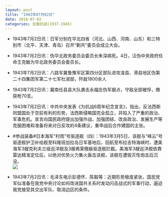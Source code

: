 ```yaml
---
layout: post
title: "1943年07月02日"
date: 2018-07-02
categories: 全面抗战(1937-1945)
---
```


<meta name="referrer" content="no-referrer" />

- 1943年7月2日讯：日军分别在华北四省（河北、山西、河南、山东）和三特别市（北平、天津、青岛）召开“剿共”委员会成立大会。 

- 1943年7月2日讯：伪华北政务委员会委员长朱深病死。4日，汪伪中央政府任命王克敏为华北政务委员会委员长。 

- 1943年7月2日讯：八路军冀鲁豫军区第四分区部队进攻浚县、滑县地区伪第二十四集团军第二十七军杜淑部，歼敌1800余人 

- 1943年7月2日讯：冀南任县县大队袭击永福庄伪军据点，守敌全部被俘，缴获枪70支。 

- 1943年7月2日讯：中共中央发表《为抗战6周年纪念宣言》，指出，反法西斯同盟国处于空前有利的形势，法西斯侵略国完全孤立，并陷入了严重的政治、军事危机。宣言向国民政府提出加强作战、加强团结、改良政治、发展生产等克服困难和准备将来对日反攻的4条建议，重申战后合作建国的主张。 

- #参战装备#日本海军“村雨”号驱逐舰（四）：1943年3月5日，该舰与“峰云”号驱逐舰护卫补给舰至科隆班加拉岛日军基地后，回航至布拉吉特海峡时，遭美海军3艘克利夫兰级巡洋舰及3艘弗莱徹級驱逐舰拦截。美海军3艘巡洋舰依靠雷达精准定位后，以绝对优势火力集火轰击该舰，该舰在遭毁灭性炮击后沉没。 <br/><img src="https://wx2.sinaimg.cn/large/aca367d8ly1fsvad4otlnj20go04nq34.jpg" />

- 1943年7月2日讯：毛泽东电示彭德怀、陈毅等：近期形势极度紧张，国民党军似准备在我党中央讨论如何改进国共关系时发动闪击战式的军事行动，逼迫我党接受其交出军队、取消边区的条件。 

